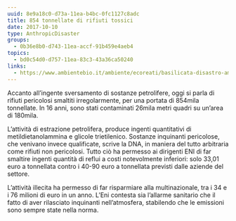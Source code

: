 ```yaml
---
uuid: 8e9a18c0-d73a-11ea-b4bc-0fc1127c8adc
title: 854 tonnellate di rifiuti tossici
date: 2017-10-10
type: AnthropicDisaster
groups:
  - 0b36e8b0-d743-11ea-accf-91b459e4aeb4
topics:
  - bd0c54d0-d757-11ea-83c3-43a36ca50240
links:
  - https://www.ambientebio.it/ambiente/ecoreati/basilicata-disastro-ambientale-petrolio-rifiuti-tossici/
---
```


Accanto all’ingente sversamento di sostanze petrolifere, oggi si parla di rifiuti pericolosi smaltiti irregolarmente, per una portata di 854mila tonnellate. In 16 anni, sono stati contaminati 26mila metri quadri su un’area di 180mila.

L’attività di estrazione petrolifera, produce ingenti quantitativi di metildietanolammina e glicole trietilenico. Sostanze inquinanti pericolose, che venivano invece qualificate, scrive la DNA, in maniera del tutto arbitraria come rifiuti non pericolosi. Tutto ciò ha permesso ai dirigenti ENI di far smaltire ingenti quantità di reflui a costi notevolmente inferiori: solo 33,01 euro a tonnellata contro i 40-90 euro a tonnellata previsti dalle aziende del settore.

L’attività illecita ha permesso di far risparmiare alla multinazionale, tra i 34 e i 76 milioni di euro in un anno. L’Eni contesta sia l’allarme sanitario che il fatto di aver rilasciato inquinanti nell’atmosfera, stabilendo che le emissioni sono sempre state nella norma.
